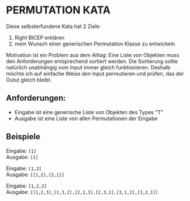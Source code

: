 # PERMUTATION KATA

Diese selbsterfundene Kata hat 2 Ziele:

1. Right BICEP erklären
2. mein Wunsch einer generischen Permutation Klasse zu entwickeln

Motivation ist ein Problem aus dem Alltag: Eine Liste von Objekten
muss den Anforderungen entsprechend sortiert werden.
Die Sortierung sollte natürlich unabhängig vom Input immer gleich funktionieren.
Deshalb möchte ich auf einfache Weise den Input permutieren und prüfen, das der Outut gleich bleibt.

## Anforderungen:

- Eingabe ist eine generische Liste von Objekten des Types "T"
- Ausgabe ist eine Liste von allen Permutationen der Eingabe

## Beispiele

Eingabe: `[1]`  
Ausgabe: `[1]`

Eingabe: `[1,2]`  
Ausgabe: `[[1,2],[2,1]]`

Eingabe: `[1,2,3]`  
Ausgabe: `[[1,2,3],[1,3,2],[2,1,3],[2,3,1],[3,1,2],[3,2,1]]`